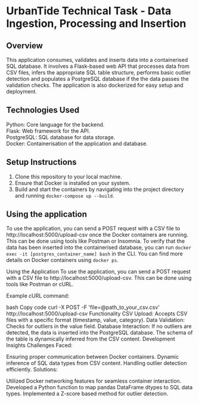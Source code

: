 # UrbanTide Technical Task - Data Ingestion, Processing and Insertion

## Overview
This application consumes, validates and inserts data into a containerised SQL database. It involves a Flask-based web API that processes data from CSV files, infers the appropriate SQL table structure, performs basic outlier detection and populates a PostgreSQL database if the the data passes the validation checks. The application is also dockerized for easy setup and deployment.

## Technologies Used
Python: Core language for the backend.  
Flask: Web framework for the API.  
PostgreSQL: SQL database for data storage.  
Docker: Containerisation of the application and database.  

## Setup Instructions
1. Clone this repository to your local machine.
2. Ensure that Docker is installed on your system.
3. Build and start the containers by navigating into the project directory and running ```docker-compose up --build```.
## Using the application
To use the application, you can send a POST request with a CSV file to http://localhost:5000/upload-csv once the Docker containers are running. This can be done using tools like Postman or Insomnia. To verify that the data has been inserted into the containerised database, you can run ```docker exec -it [postgres_container_name] bash``` in the CLI. You can find more details on Docker containers using ```docker ps```.

Using the Application
To use the application, you can send a POST request with a CSV file to http://localhost:5000/upload-csv. This can be done using tools like Postman or cURL.

Example cURL command:

bash
Copy code
curl -X POST -F 'file=@path_to_your_csv.csv' http://localhost:5000/upload-csv
Functionality
CSV Upload: Accepts CSV files with a specific format (timestamp, value, category).
Data Validation: Checks for outliers in the value field.
Database Interaction: If no outliers are detected, the data is inserted into the PostgreSQL database. The schema of the table is dynamically inferred from the CSV content.
Development Insights
Challenges Faced:

Ensuring proper communication between Docker containers.
Dynamic inference of SQL data types from CSV content.
Handling outlier detection efficiently.
Solutions:

Utilized Docker networking features for seamless container interaction.
Developed a Python function to map pandas DataFrame dtypes to SQL data types.
Implemented a Z-score based method for outlier detection.
